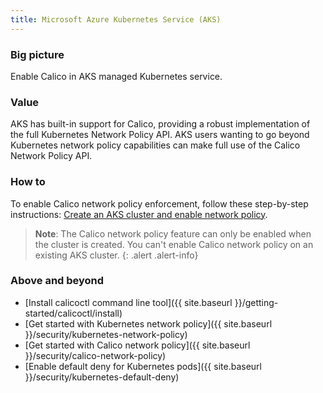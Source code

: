 ```yaml
---
title: Microsoft Azure Kubernetes Service (AKS)
---
```


### Big picture

Enable Calico in AKS managed Kubernetes service.

### Value

AKS has built-in support for Calico, providing a robust implementation of the full Kubernetes Network Policy API. AKS users wanting to go beyond Kubernetes network policy capabilities can make full use of the Calico Network Policy API. 

### How to

To enable Calico network policy enforcement, follow these step-by-step instructions: 
[Create an AKS cluster and enable network policy](https://docs.microsoft.com/en-us/azure/aks/use-network-policies).

> **Note**: The Calico network policy feature can only be enabled when the cluster is created. You can't enable Calico network policy on an existing AKS cluster.
{: .alert .alert-info}

### Above and beyond

- [Install calicoctl command line tool]({{ site.baseurl }}/getting-started/calicoctl/install)
- [Get started with Kubernetes network policy]({{ site.baseurl }}/security/kubernetes-network-policy)
- [Get started with Calico network policy]({{ site.baseurl }}/security/calico-network-policy)
- [Enable default deny for Kubernetes pods]({{ site.baseurl }}/security/kubernetes-default-deny)

